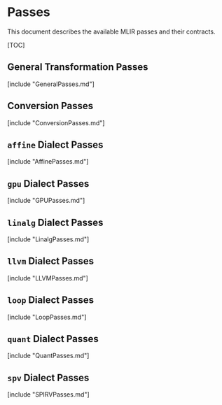 # Passes

This document describes the available MLIR passes and their contracts.

[TOC]

## General Transformation Passes

[include "GeneralPasses.md"]

## Conversion Passes

[include "ConversionPasses.md"]

## `affine` Dialect Passes

[include "AffinePasses.md"]

## `gpu` Dialect Passes

[include "GPUPasses.md"]

## `linalg` Dialect Passes

[include "LinalgPasses.md"]

## `llvm` Dialect Passes

[include "LLVMPasses.md"]

## `loop` Dialect Passes

[include "LoopPasses.md"]

## `quant` Dialect Passes

[include "QuantPasses.md"]

## `spv` Dialect Passes

[include "SPIRVPasses.md"]
